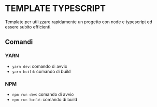# TEMPLATE TYPESCRIPT

Template per utilizzare rapidamente un progetto con node e typescript ed essere subito efficienti.

## Comandi

### YARN

- ```yarn dev```: comando di avvio
- ```yarn build```: comando di build

### NPM

- ```npm run dev```: comando di avvio
- ```npm run build```: comando di build
